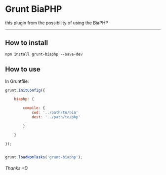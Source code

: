 # Grunt BiaPHP

this plugin from the possibility of using the BiaPHP

---

## How to install

```
npm install grunt-biaphp --save-dev

```


## How to use

In Gruntfile:


```js
grunt.initConfig({

    biaphp: {

        compile: {
            cwd: '../path/to/bia'
            dest: '../path/to/php'

        }

    }

});


grunt.loadNpmTasks('grunt-biaphp');
```




###### Thanks =D

